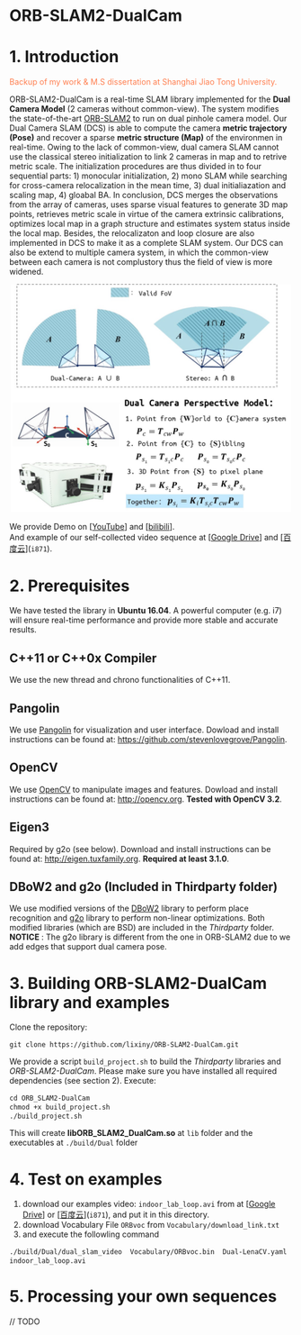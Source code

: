 # ORB-SLAM2-DualCam  

# 1. Introduction
<font color=#FF7F50>Backup of my work & M.S dissertation at Shanghai Jiao Tong University. </font>  

ORB-SLAM2-DualCam is a real-time SLAM library implemented for the **Dual Camera Model** (2 cameras without common-view). The system modifies the state-of-the-art [ORB-SLAM2](https://github.com/raulmur/ORB_SLAM2) to run on dual pinhole camera model. Our Dual Camera SLAM (DCS) is able to compute the camera **metric trajectory (Pose)** and recover a sparse **metric structure (Map)** of the environmen in real-time.  Owing to the lack of common-view, dual camera SLAM cannot use the classical stereo initialization to link 2 cameras in map and to retrive metric scale. The initialization procedures are thus divided in to four sequential parts: 1) monocular initialization, 2) mono SLAM while searching for cross-camera relocalization in the mean time, 3) dual initialiazation and scaling map,  4) gloabal BA.   In conclusion,  DCS merges the observations from the array of cameras, uses sparse visual features to generate 3D map points, retrieves metric scale in virtue of the camera extrinsic calibrations, optimizes local map in a graph structure and estimates system status inside the local map. Besides, the relocalizaton and loop closure are also implemented in DCS to make it as a complete SLAM system.  Our DCS can also be extend to multiple camera system, in which the common-view between each camera is not complustory thus the field of view is more widened.    

<div align="center">
    <img src="doc/dual_camera_model.jpg", width="500">
</div>

We provide Demo on [[YouTube](https://www.youtube.com/watch?v=MhrrnwHUnL0)] and [[bilibili](https://www.bilibili.com/video/av69906130)].   
And example of our self-collected video sequence at [[Google Drive](https://drive.google.com/file/d/1cZVqX36viThrwVyiRhUjFG1vOZTjpWCq/view?usp=sharing)] and [[百度云](https://pan.baidu.com/s/1sL8lWkmoSWgwRjCShQ1DfQ)](`i871`).   

# 2. Prerequisites
We have tested the library in  **Ubuntu 16.04**. A powerful computer (e.g. i7) will ensure real-time performance and provide more stable and accurate results.
## C++11 or C++0x Compiler
We use the new thread and chrono functionalities of C++11.

## Pangolin
We use [Pangolin](https://github.com/stevenlovegrove/Pangolin) for visualization and user interface. Dowload and install instructions can be found at: https://github.com/stevenlovegrove/Pangolin.

## OpenCV
We use [OpenCV](http://opencv.org) to manipulate images and features. Dowload and install instructions can be found at: http://opencv.org. **Tested with OpenCV 3.2**.

## Eigen3
Required by g2o (see below). Download and install instructions can be found at: http://eigen.tuxfamily.org. **Required at least 3.1.0**.

## DBoW2 and g2o (Included in Thirdparty folder)
We use modified versions of the [DBoW2](https://github.com/dorian3d/DBoW2) library to perform place recognition and [g2o](https://github.com/RainerKuemmerle/g2o) library to perform non-linear optimizations. Both modified libraries (which are BSD) are included in the *Thirdparty* folder.  **NOTICE** : The g2o library is different from the one in ORB-SLAM2 due to we add edges that support dual camera pose.   

# 3. Building ORB-SLAM2-DualCam library and examples  

Clone the repository:  
```  
git clone https://github.com/lixiny/ORB-SLAM2-DualCam.git
```   
We provide a script `build_project.sh` to build the *Thirdparty* libraries and *ORB-SLAM2-DualCam*. Please make sure you have installed all required dependencies (see section 2). Execute:
```
cd ORB_SLAM2-DualCam
chmod +x build_project.sh
./build_project.sh
```
This will create **libORB_SLAM2_DualCam.so**  at `lib` folder and the executables at `./build/Dual` folder   

# 4. Test on examples    
1. download our examples video: `indoor_lab_loop.avi` from  at [[Google Drive](https://drive.google.com/file/d/1cZVqX36viThrwVyiRhUjFG1vOZTjpWCq/view?usp=sharing)] or [[百度云](https://pan.baidu.com/s/1sL8lWkmoSWgwRjCShQ1DfQ)](`i871`), and put it in this directory. 
2. download Vocabulary File `ORBvoc` from `Vocabulary/download_link.txt`
3. and execute the followling command 
```
./build/Dual/dual_slam_video  Vocabulary/ORBvoc.bin  Dual-LenaCV.yaml  indoor_lab_loop.avi
```   

# 5. Processing your own sequences
// TODO